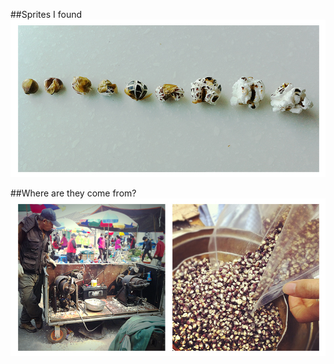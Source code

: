 ##Sprites I found
![Look this is cute](../project_images/resource001.jpg)

##Where are they come from?
![The site and original source](../project_images/resource002.jpg)